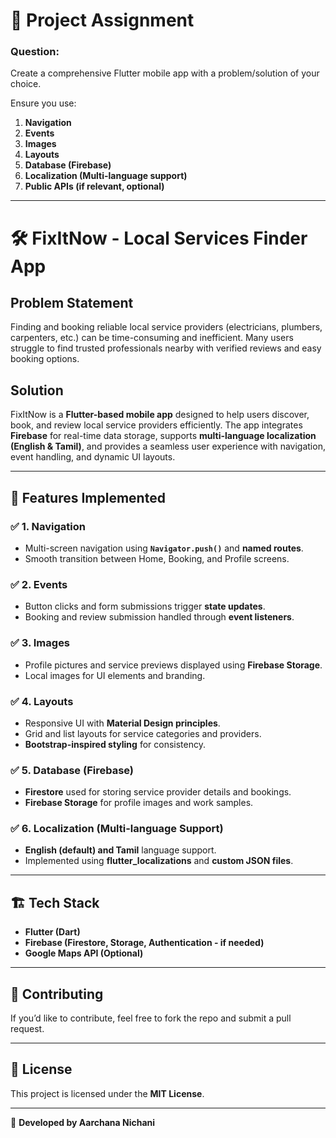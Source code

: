 # 📌 Project Assignment  

### **Question:**  
Create a comprehensive Flutter mobile app with a problem/solution of your choice.  

Ensure you use:  
1. **Navigation**  
2. **Events**  
3. **Images**  
4. **Layouts**  
5. **Database (Firebase)**  
6. **Localization (Multi-language support)**  
7. **Public APIs (if relevant, optional)**  

---

# 🛠 FixItNow - Local Services Finder App  

## **Problem Statement**  
Finding and booking reliable local service providers (electricians, plumbers, carpenters, etc.) can be time-consuming and inefficient. Many users struggle to find trusted professionals nearby with verified reviews and easy booking options.  

## **Solution**  
FixItNow is a **Flutter-based mobile app** designed to help users discover, book, and review local service providers efficiently. The app integrates **Firebase** for real-time data storage, supports **multi-language localization (English & Tamil)**, and provides a seamless user experience with navigation, event handling, and dynamic UI layouts.

---

## 🚀 **Features Implemented**  

### ✅ **1. Navigation**  
- Multi-screen navigation using **`Navigator.push()`** and **named routes**.  
- Smooth transition between Home, Booking, and Profile screens.  

### ✅ **2. Events**  
- Button clicks and form submissions trigger **state updates**.  
- Booking and review submission handled through **event listeners**.  

### ✅ **3. Images**  
- Profile pictures and service previews displayed using **Firebase Storage**.  
- Local images for UI elements and branding.  

### ✅ **4. Layouts**  
- Responsive UI with **Material Design principles**.  
- Grid and list layouts for service categories and providers.  
- **Bootstrap-inspired styling** for consistency.  

### ✅ **5. Database (Firebase)**  
- **Firestore** used for storing service provider details and bookings.  
- **Firebase Storage** for profile images and work samples.  

### ✅ **6. Localization (Multi-language Support)**  
- **English (default) and Tamil** language support.  
- Implemented using **flutter_localizations** and **custom JSON files**.  

---

## 🏗 **Tech Stack**  
- **Flutter (Dart)**  
- **Firebase (Firestore, Storage, Authentication - if needed)**  
- **Google Maps API (Optional)**  

---

## 🤝 **Contributing**  
If you’d like to contribute, feel free to fork the repo and submit a pull request.  

---

## 📜 **License**  
This project is licensed under the **MIT License**.  

---

🚀 **Developed by Aarchana Nichani**
